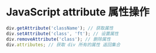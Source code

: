 # JavaScript attribute 属性操作

```js
div.getAttribute('className'); // 获取属性
div.setAttribute('class', 'ft'); // 设置属性
div.removeAttribute('class'); // 删除属性
div.attributes; // 获取 div 所有的属性 返回集合
```
